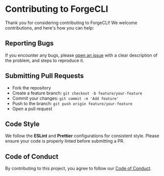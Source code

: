 # Contributing to ForgeCLI

Thank you for considering contributing to ForgeCLI! We welcome contributions, and here's how you can help:

## Reporting Bugs

If you encounter any bugs, please [open an issue](https://github.com/Striatp/ForgeCLI/issues) with a clear description of the problem, and steps to reproduce it.

## Submitting Pull Requests

- Fork the repository
- Create a feature branch: `git checkout -b feature/your-feature`
- Commit your changes: `git commit -m 'Add feature'`
- Push to the branch: `git push origin feature/your-feature`
- Open a pull request

## Code Style

We follow the **ESLint** and **Prettier** configurations for consistent style. Please ensure your code is properly linted before submitting a PR.

## Code of Conduct

By contributing to this project, you agree to follow our [Code of Conduct](CODE_OF_CONDUCT.md).